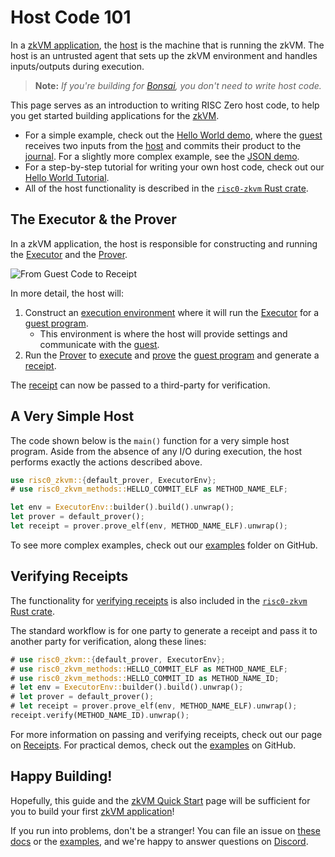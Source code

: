 # Host Code 101

In a [zkVM application], the [host] is the machine that is running the zkVM.
The host is an untrusted agent that sets up the zkVM environment and handles inputs/outputs during execution.

> **Note:** _If you're building for [Bonsai], you don't need to write host code._

This page serves as an introduction to writing RISC Zero host code, to help you get started building applications for the [zkVM].

- For a simple example, check out the [Hello World demo], where the [guest] receives two inputs from the [host] and commits their product to the [journal]. For a slightly more complex example, see the [JSON demo].
- For a step-by-step tutorial for writing your own host code, check out our [Hello World Tutorial].
- All of the host functionality is described in the [`risc0-zkvm` Rust crate].

## The Executor & the Prover

In a zkVM application, the host is responsible for constructing and running the [Executor] and the [Prover].

![From Guest Code to Receipt](/diagrams/from-rust-to-receipt.png)

In more detail, the host will:

1. Construct an [execution environment] where it will run the [Executor] for a [guest program].
   - This environment is where the host will provide settings and communicate with the [guest].
2. Run the [Prover] to [execute] and [prove] the [guest program] and generate a [receipt].

The [receipt] can now be passed to a third-party for verification.

## A Very Simple Host

The code shown below is the `main()` function for a very simple host program.
Aside from the absence of any I/O during execution, the host performs exactly the actions described above.

```rust
use risc0_zkvm::{default_prover, ExecutorEnv};
# use risc0_zkvm_methods::HELLO_COMMIT_ELF as METHOD_NAME_ELF;

let env = ExecutorEnv::builder().build().unwrap();
let prover = default_prover();
let receipt = prover.prove_elf(env, METHOD_NAME_ELF).unwrap();
```

To see more complex examples, check out our [examples] folder on GitHub.

## Verifying Receipts

The functionality for [verifying receipts] is also included in the [`risc0-zkvm` Rust crate].

The standard workflow is for one party to generate a receipt and pass it to another party for verification, along these lines:

```rust
# use risc0_zkvm::{default_prover, ExecutorEnv};
# use risc0_zkvm_methods::HELLO_COMMIT_ELF as METHOD_NAME_ELF;
# use risc0_zkvm_methods::HELLO_COMMIT_ID as METHOD_NAME_ID;
# let env = ExecutorEnv::builder().build().unwrap();
# let prover = default_prover();
# let receipt = prover.prove_elf(env, METHOD_NAME_ELF).unwrap();
receipt.verify(METHOD_NAME_ID).unwrap();
```

For more information on passing and verifying receipts, check out our page on [Receipts].
For practical demos, check out the [examples] on GitHub.

## Happy Building!

Hopefully, this guide and the [zkVM Quick Start] page will be sufficient for you to build your first [zkVM application]!

If you run into problems, don't be a stranger!
You can file an issue on [these docs] or the [examples], and we're happy to answer questions on [Discord].

[Bonsai]: ../../bonsai/bonsai-overview.md
[Discord]: https://discord.gg/risczero
[examples]: https://github.com/risc0/risc0/tree/release-0.19/examples
[execute]: /terminology#execute
[execution environment]: https://docs.rs/risc0-zkvm/0.19/risc0_zkvm/struct.ExecutorEnv.html
[executor]: /terminology#executor
[guest]: /terminology#guest
[`guest` module]: https://docs.rs/risc0-zkvm/0.19/risc0_zkvm/guest
[guest program]: /terminology#guest-program
[Hello World demo]: https://github.com/risc0/risc0/tree/release-0.19/examples/hello-world
[Hello World Tutorial]: https://github.com/risc0/risc0/blob/release-0.19/examples/hello-world/tutorial
[host]: /terminology#host
[journal]: /terminology#journal
[JSON demo]: https://github.com/risc0/risc0/blob/release-0.19/examples/json/src/main.rs
[method]: /terminology#method
[prove]: /terminology#prove
[Prover]: /terminology#prover
[proves]: /terminology#validity-proof
[receipt]: /terminology#receipt
[Receipts]: receipts.md
[`risc0-zkvm` Rust crate]: https://docs.rs/risc0-zkvm
[these docs]: https://github.com/risc0/website
[verifies]: /terminology#verify
[verifying receipts]: https://docs.rs/risc0-zkvm/0.19/risc0_zkvm/struct.Receipt.html#method.verify
[zkVM Quick Start]: ../quickstart.md
[zkVM Overview]: ../zkvm_overview.md
[zkVM Application]: ../zkvm_overview.md
[zkVM]: ../zkvm_overview.md
